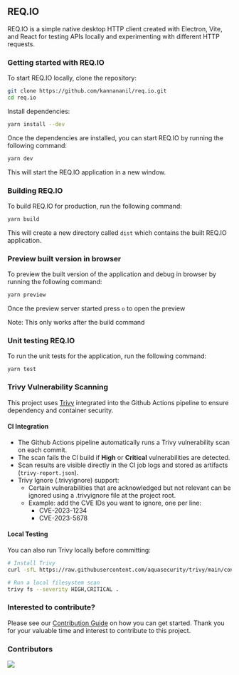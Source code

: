## REQ.IO

REQ.IO is a simple native desktop HTTP client created with Electron, Vite, and React for testing APIs locally and experimenting with different HTTP requests.

### Getting started with REQ.IO

To start REQ.IO locally, clone the repository:

```bash
git clone https://github.com/kannananil/req.io.git
cd req.io
```

Install dependencies:

```bash
yarn install --dev
```

Once the dependencies are installed, you can start REQ.IO by running the following command:

```bash
yarn dev
```

This will start the REQ.IO application in a new window.

### Building REQ.IO

To build REQ.IO for production, run the following command:

```bash
yarn build
```

This will create a new directory called `dist` which contains the built REQ.IO application.

### Preview built version in browser

To preview the built version of the application and debug in browser by running the following command:

```bash
yarn preview
```

Once the preview server started press `o` to open the preview

Note: This only works after the build command

### Unit testing REQ.IO
To run the unit tests for the application, run the following command:
```
yarn test
```

### Trivy Vulnerability Scanning
This project uses [Trivy](https://github.com/aquasecurity/trivy) integrated into the Github Actions pipeline to ensure dependency and container security.

#### CI Integration

- The Github Actions pipeline automatically runs a Trivy vulnerability scan on each commit.
- The scan fails the CI build if **High** or **Critical** vulnerabilities are detected.
- Scan results are visible directly in the CI job logs and stored as artifacts (`trivy-report.json`).
- Trivy Ignore (.trivyignore) support:
    - Certain vulnerabilities that are acknowledged but not relevant can be ignored using a .trivyignore file at the project root.
    - Example: add the CVE IDs you want to ignore, one per line:
        - CVE-2023-1234
        - CVE-2023-5678

#### Local Testing

You can also run Trivy locally before committing:

```bash
# Install Trivy
curl -sfL https://raw.githubusercontent.com/aquasecurity/trivy/main/contrib/install.sh | sudo sh

# Run a local filesystem scan
trivy fs --severity HIGH,CRITICAL .
```

### Interested to contribute?
Please see our  [Contribution Guide](./CONTRIBUTING.md) on how you can get started. Thank you for your valuable time and interest to contribute to this project.

### Contributors

<a href="https://github.com/req-io/req.io/graphs/contributors">
  <img src="https://contrib.rocks/image?repo=req-io/req.io&max=50" />
</a>

